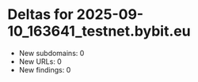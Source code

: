# Deltas for 2025-09-10_163641_testnet.bybit.eu
- New subdomains: 0
- New URLs: 0
- New findings: 0

